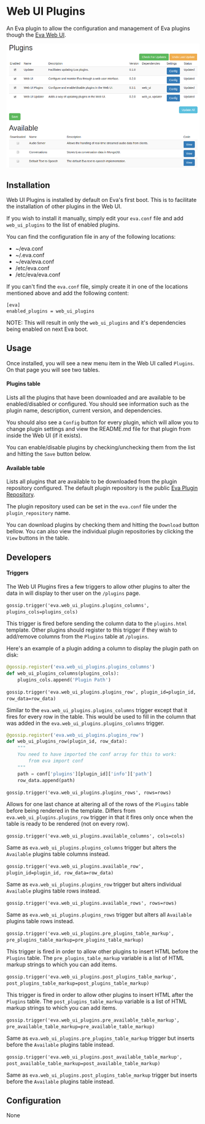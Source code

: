 Web UI Plugins
==============

An Eva plugin to allow the configuration and management of Eva plugins though the [Eva Web UI](https://github.com/edouardpoitras/eva-web-ui).

![Web UI Plugins](/screenshot.png?raw=true "https://127.0.0.1:8080/plugins")

## Installation

Web UI Plugins is installed by default on Eva's first boot. This is to facilitate the installation of other plugins in the Web UI.

If you wish to install it manually, simply edit your `eva.conf` file and add `web_ui_plugins` to the list of enabled plugins.

You can find the configuration file in any of the following locations:

* ~/eva.conf
* ~/.eva.conf
* ~/eva/eva.conf
* /etc/eva.conf
* /etc/eva/eva.conf

If you can't find the `eva.conf` file, simply create it in one of the locations mentioned above and add the following content:

    [eva]
    enabled_plugins = web_ui_plugins

NOTE: This will result in only the `web_ui_plugins` and it's dependencies being enabled on next Eva boot.

## Usage

Once installed, you will see a new menu item in the Web UI called `Plugins`.
On that page you will see two tables.

#### Plugins table

Lists all the plugins that have been downloaded and are available to be enabled/disabled or configured.
You should see information such as the plugin name, description, current version, and dependencies.

You should also see a `Config` button for every plugin, which will allow you to change plugin settings and view the README.md file for that plugin from inside the Web UI (if it exists).

You can enable/disable plugins by checking/unchecking them from the list and hitting the `Save` button below.

#### Available table

Lists all plugins that are available to be downloaded from the plugin repository configured.
The default plugin repository is the public [Eva Plugin Repository](https://github.com/edouardpoitras/eva-plugin-repository).

The plugin repository used can be set in the `eva.conf` file under the `plugin_repository` name.

You can download plugins by checking them and hitting the `Download` button bellow.
You can also view the individual plugin repositories by clicking the `View` buttons in the table.

## Developers

#### Triggers

The Web UI Plugins fires a few triggers to allow other plugins to alter the data in will display to ther user on the `/plugins` page.

`gossip.trigger('eva.web_ui_plugins.plugins_columns', plugins_cols=plugins_cols)`

This trigger is fired before sending the column data to the `plugins.html` template.
Other plugins should register to this trigger if they wish to add/remove columns from the `Plugins` table at `/plugins`.

Here's an example of a plugin adding a column to display the plugin path on disk:

```python
@gossip.register('eva.web_ui_plugins.plugins_columns')
def web_ui_plugins_columns(plugins_cols):
    plugins_cols.append('Plugin Path')
```

`gossip.trigger('eva.web_ui_plugins.plugins_row', plugin_id=plugin_id, row_data=row_data)`

Similar to the `eva.web_ui_plugins.plugins_columns` trigger except that it fires for every row in the table.
This would be used to fill in the column that was added in the `eva.web_ui_plugins.plugins_columns` trigger.

```python
@gossip.register('eva.web_ui_plugins.plugins_row')
def web_ui_plugins_row(plugin_id, row_data):
    """
    You need to have imported the conf array for this to work:
        from eva import conf
    """
    path = conf['plugins'][plugin_id]['info']['path']
    row_data.append(path)
```

`gossip.trigger('eva.web_ui_plugins.plugins_rows', rows=rows)`

Allows for one last chance at altering all of the rows of the `Plugins` table before being rendered in the template. Differs from `eva.web_ui_plugins.plugins_row` trigger in that it fires only once when the table is ready to be rendered (not on every row).

`gossip.trigger('eva.web_ui_plugins.available_columns', cols=cols)`

Same as `eva.web_ui_plugins.plugins_columns` trigger but alters the `Available` plugins table columns instead.

`gossip.trigger('eva.web_ui_plugins.available_row', plugin_id=plugin_id, row_data=row_data)`

Same as `eva.web_ui_plugins.plugins_row` trigger but alters individual `Available` plugins table rows instead.

`gossip.trigger('eva.web_ui_plugins.available_rows', rows=rows)`

Same as `eva.web_ui_plugins.plugins_rows` trigger but alters all `Available` plugins table rows instead.

`gossip.trigger('eva.web_ui_plugins.pre_plugins_table_markup', pre_plugins_table_markup=pre_plugins_table_markup)`

This trigger is fired in order to allow other plugins to insert HTML before the `Plugins` table.
The `pre_plugins_table_markup` variable is a list of HTML markup strings to which you can add items.

`gossip.trigger('eva.web_ui_plugins.post_plugins_table_markup', post_plugins_table_markup=post_plugins_table_markup)`

This trigger is fired in order to allow other plugins to insert HTML after the `Plugins` table.
The `post_plugins_table_markup` variable is a list of HTML markup strings to which you can add items.

`gossip.trigger('eva.web_ui_plugins.pre_available_table_markup', pre_available_table_markup=pre_available_table_markup)`

Same as `eva.web_ui_plugins.pre_plugins_table_markup` trigger but inserts before the `Available` plugins table instead.

`gossip.trigger('eva.web_ui_plugins.post_available_table_markup', post_available_table_markup=post_available_table_markup)`

Same as `eva.web_ui_plugins.post_plugins_table_markup` trigger but inserts before the `Available` plugins table instead.

## Configuration

None
